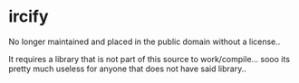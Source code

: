 # ircify
No longer maintained and placed in the public domain without a license..

It requires a library that is not part of this source to work/compile... sooo its pretty much useless for anyone that does not have said library..
